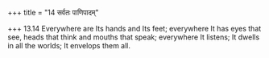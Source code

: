 +++
title = "14 सर्वतः पाणिपादम्"

+++
13.14 Everywhere are Its hands and Its feet; everywhere It has eyes that
see, heads that think and mouths that speak; everywhere It listens; It
dwells in all the worlds; It envelops them all.

